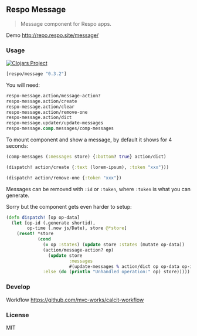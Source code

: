 
Respo Message
----

> Message component for Respo apps.

Demo http://repo.respo.site/message/

### Usage

[![Clojars Project](https://img.shields.io/clojars/v/respo/message.svg)](https://clojars.org/respo/message)

```clojure
[respo/message "0.3.2"]
```

You will need:

```clojure
respo-message.action/message-action?
respo-message.action/create
respo-message.action/clear
respo-message.action/remove-one
respo-message.action/dict
respo-message.updater/update-messages
respo-message.comp.messages/comp-messages
```

To mount component and show a message, by default it shows for 4 seconds:

```clojure
(comp-messages (:messages store) {:bottom? true} action/dict)
```

```clojure
(dispatch! action/create {:text (lorem-ipsum), :token "xxx"}))

(dispatch! action/remove-one {:token "xxx"})
```

Messages can be removed with `:id` or `:token`, where `:token` is what you can generate.

Sorry but the component gets even harder to setup:

```clojure
(defn dispatch! [op op-data]
  (let [op-id (.generate shortid),
        op-time (.now js/Date), store @*store]
    (reset! *store
            (cond
              (= op :states) (update store :states (mutate op-data))
              (action/message-action? op)
                (update store
                        :messages
                        #(update-messages % action/dict op op-data op-id op-time))
              :else (do (println "Unhandled operation:" op) store)))))
```

### Develop

Workflow https://github.com/mvc-works/calcit-workflow

### License

MIT
